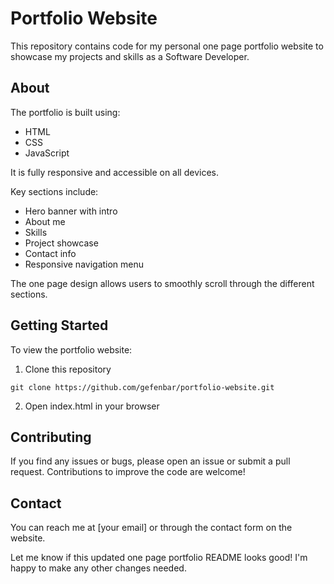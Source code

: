 # Portfolio Website

This repository contains code for my personal one page portfolio website to showcase my projects and skills as a Software Developer. 

## About

The portfolio is built using:

- HTML
- CSS
- JavaScript

It is fully responsive and accessible on all devices.

Key sections include:

- Hero banner with intro
- About me
- Skills 
- Project showcase 
- Contact info
- Responsive navigation menu

The one page design allows users to smoothly scroll through the different sections.

## Getting Started

To view the portfolio website:

1. Clone this repository
```
git clone https://github.com/gefenbar/portfolio-website.git
```

2. Open index.html in your browser

## Contributing

If you find any issues or bugs, please open an issue or submit a pull request. Contributions to improve the code are welcome!

## Contact

You can reach me at [your email] or through the contact form on the website.

Let me know if this updated one page portfolio README looks good! I'm happy to make any other changes needed.
